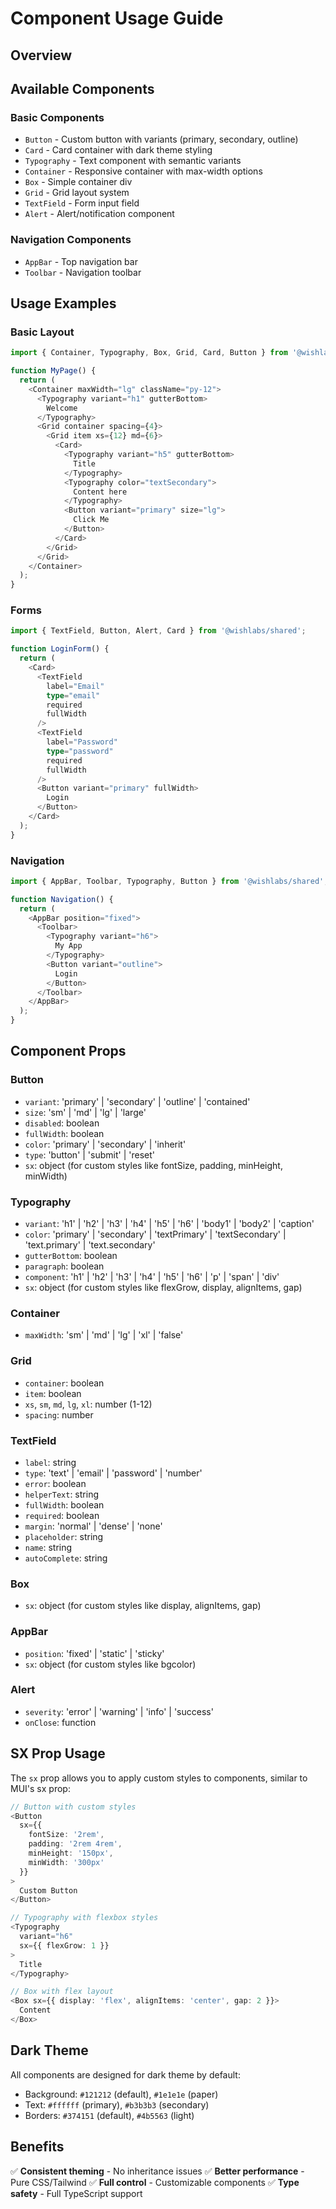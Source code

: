 # Component Usage Guide

## Overview

## Available Components

### Basic Components

- `Button` - Custom button with variants (primary, secondary, outline)
- `Card` - Card container with dark theme styling
- `Typography` - Text component with semantic variants
- `Container` - Responsive container with max-width options
- `Box` - Simple container div
- `Grid` - Grid layout system
- `TextField` - Form input field
- `Alert` - Alert/notification component

### Navigation Components

- `AppBar` - Top navigation bar
- `Toolbar` - Navigation toolbar

## Usage Examples

### Basic Layout
```typescript
import { Container, Typography, Box, Grid, Card, Button } from '@wishlabs/shared';

function MyPage() {
  return (
    <Container maxWidth="lg" className="py-12">
      <Typography variant="h1" gutterBottom>
        Welcome
      </Typography>
      <Grid container spacing={4}>
        <Grid item xs={12} md={6}>
          <Card>
            <Typography variant="h5" gutterBottom>
              Title
            </Typography>
            <Typography color="textSecondary">
              Content here
            </Typography>
            <Button variant="primary" size="lg">
              Click Me
            </Button>
          </Card>
        </Grid>
      </Grid>
    </Container>
  );
}
```

### Forms
```typescript
import { TextField, Button, Alert, Card } from '@wishlabs/shared';

function LoginForm() {
  return (
    <Card>
      <TextField
        label="Email"
        type="email"
        required
        fullWidth
      />
      <TextField
        label="Password"
        type="password"
        required
        fullWidth
      />
      <Button variant="primary" fullWidth>
        Login
      </Button>
    </Card>
  );
}
```

### Navigation
```typescript
import { AppBar, Toolbar, Typography, Button } from '@wishlabs/shared';

function Navigation() {
  return (
    <AppBar position="fixed">
      <Toolbar>
        <Typography variant="h6">
          My App
        </Typography>
        <Button variant="outline">
          Login
        </Button>
      </Toolbar>
    </AppBar>
  );
}
```

## Component Props

### Button
- `variant`: 'primary' | 'secondary' | 'outline' | 'contained'
- `size`: 'sm' | 'md' | 'lg' | 'large'
- `disabled`: boolean
- `fullWidth`: boolean
- `color`: 'primary' | 'secondary' | 'inherit'
- `type`: 'button' | 'submit' | 'reset'
- `sx`: object (for custom styles like fontSize, padding, minHeight, minWidth)

### Typography
- `variant`: 'h1' | 'h2' | 'h3' | 'h4' | 'h5' | 'h6' | 'body1' | 'body2' | 'caption'
- `color`: 'primary' | 'secondary' | 'textPrimary' | 'textSecondary' | 'text.primary' | 'text.secondary'
- `gutterBottom`: boolean
- `paragraph`: boolean
- `component`: 'h1' | 'h2' | 'h3' | 'h4' | 'h5' | 'h6' | 'p' | 'span' | 'div'
- `sx`: object (for custom styles like flexGrow, display, alignItems, gap)

### Container
- `maxWidth`: 'sm' | 'md' | 'lg' | 'xl' | 'false'

### Grid
- `container`: boolean
- `item`: boolean
- `xs`, `sm`, `md`, `lg`, `xl`: number (1-12)
- `spacing`: number

### TextField
- `label`: string
- `type`: 'text' | 'email' | 'password' | 'number'
- `error`: boolean
- `helperText`: string
- `fullWidth`: boolean
- `required`: boolean
- `margin`: 'normal' | 'dense' | 'none'
- `placeholder`: string
- `name`: string
- `autoComplete`: string

### Box
- `sx`: object (for custom styles like display, alignItems, gap)

### AppBar
- `position`: 'fixed' | 'static' | 'sticky'
- `sx`: object (for custom styles like bgcolor)

### Alert
- `severity`: 'error' | 'warning' | 'info' | 'success'
- `onClose`: function

## SX Prop Usage

The `sx` prop allows you to apply custom styles to components, similar to MUI's sx prop:

```typescript
// Button with custom styles
<Button 
  sx={{
    fontSize: '2rem',
    padding: '2rem 4rem',
    minHeight: '150px',
    minWidth: '300px'
  }}
>
  Custom Button
</Button>

// Typography with flexbox styles
<Typography 
  variant="h6" 
  sx={{ flexGrow: 1 }}
>
  Title
</Typography>

// Box with flex layout
<Box sx={{ display: 'flex', alignItems: 'center', gap: 2 }}>
  Content
</Box>
```

## Dark Theme

All components are designed for dark theme by default:
- Background: `#121212` (default), `#1e1e1e` (paper)
- Text: `#ffffff` (primary), `#b3b3b3` (secondary)
- Borders: `#374151` (default), `#4b5563` (light)

## Benefits

✅ **Consistent theming** - No inheritance issues
✅ **Better performance** - Pure CSS/Tailwind
✅ **Full control** - Customizable components
✅ **Type safety** - Full TypeScript support
